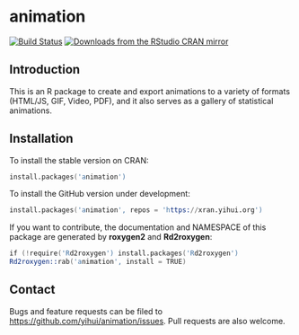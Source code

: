 # animation

[![Build Status](https://travis-ci.org/yihui/animation.svg)](https://travis-ci.org/yihui/animation)
[![Downloads from the RStudio CRAN mirror](https://cranlogs.r-pkg.org/badges/animation)](https://cran.r-project.org/package=animation)

## Introduction

This is an R package to create and export animations to a variety of formats
(HTML/JS, GIF, Video, PDF), and it also serves as a gallery of statistical
animations.

## Installation

To install the stable version on CRAN:

```s
install.packages('animation')
```

To install the GitHub version under development:

```s
install.packages('animation', repos = 'https://xran.yihui.org')
```

If you want to contribute, the documentation and NAMESPACE of this package
are generated by **roxygen2** and **Rd2roxygen**:

```s
if (!require('Rd2roxygen') install.packages('Rd2roxygen')
Rd2roxygen::rab('animation', install = TRUE)
```

## Contact

Bugs and feature requests can be filed to
<https://github.com/yihui/animation/issues>. Pull requests are also welcome.

